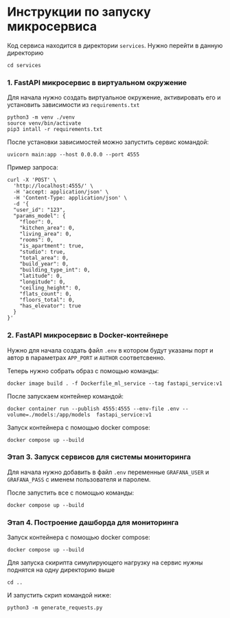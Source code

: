 # Инструкции по запуску микросервиса

Код сервиса находится в директории ```services```. Нужно перейти в данную директорию 

```
cd services
```

### 1. FastAPI микросервис в виртуальном окружение


Для начала нужно создать виртуальное окружение, активировать его и установить зависимости из ```requirements.txt```
```
python3 -m venv ./venv
source venv/bin/activate
pip3 intall -r requirements.txt
```

После установки зависимостей можно запустить сервис командой:

```
uvicorn main:app --host 0.0.0.0 --port 4555
```

Пример запроса:
```
curl -X 'POST' \
  'http://localhost:4555/' \
  -H 'accept: application/json' \
  -H 'Content-Type: application/json' \
  -d '{
  "user_id": "123",
  "params_model": {
    "floor": 0,
    "kitchen_area": 0,
    "living_area": 0,
    "rooms": 0,
    "is_apartment": true,
    "studio": true,
    "total_area": 0,
    "build_year": 0,
    "building_type_int": 0,
    "latitude": 0,
    "longitude": 0,
    "ceiling_height": 0,
    "flats_count": 0,
    "floors_total": 0,
    "has_elevator": true
  }
}'
```

### 2. FastAPI микросервис в Docker-контейнере

Нужно для начала создать файл ```.env``` в котором будут указаны порт и автор в параметрах ```APP_PORT``` и ```AUTHOR``` соответсвенно.


Теперь нужно собрать образ с помощью команды:
```
docker image build . -f Dockerfile_ml_service --tag fastapi_service:v1
```

После запускаем контейнер командой:
```
docker container run --publish 4555:4555 --env-file .env --volume=./models:/app/models  fastapi_service:v1
```


Запуск контейнера с помощью docker compose:
```
docker compose up --build
```

### Этап 3. Запуск сервисов для системы мониторинга

Для начала нужно добавить в файл ```.env``` переменные ```GRAFANA_USER``` и ```GRAFANA_PASS``` с именем пользователя и паролем.

После запустить все с помощью команды:
```
docker compose up --build
```


### Этап 4. Построение дашборда для мониторинга

Запуск контейнера с помощью docker compose:
```
docker compose up --build
```

Для запуска скирипта симулирующего нагрузку на сервис нужны поднятся на одну директорию выше
```
cd ..
```

И запустить скрип командой ниже:
```
python3 -m generate_requests.py
```